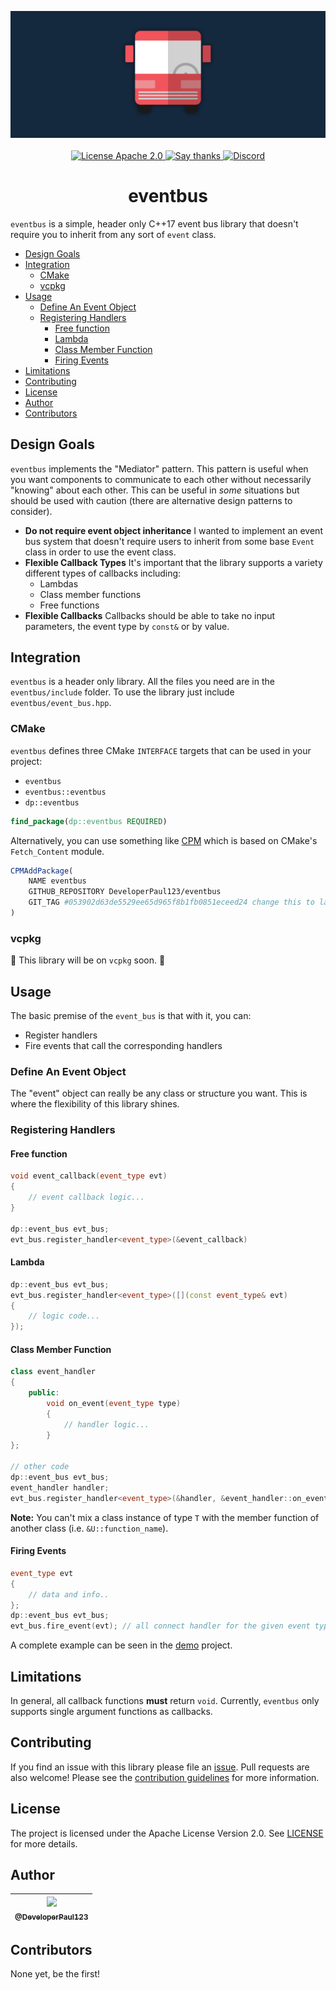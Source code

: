 <p align="center">
  
  <img src="art/export/logo_no_text.png" alt="logo"/>
  
  <br>
  <br>
  
  <a href="https://www.apache.org/licenses/LICENSE-2.0.html">
    <img src="https://img.shields.io/badge/license-Apache 2.0-blue" alt="License Apache 2.0">
  </a>
  
  <a href="https://github.com/DeveloperPaul123/MHWDatabase/stargazers">
    <img src="https://img.shields.io/badge/Say%20Thanks-👍-1EAEDB.svg" alt="Say thanks">
  </a>
  
  <a href="https://img.shields.io/discord/652515194572111872">
    <img alt="Discord" src="https://img.shields.io/discord/652515194572111872">
  </a>

</p>

<h1 align="center">
eventbus
</h1>

`eventbus` is a simple, header only C++17 event bus library that doesn't require you to inherit from any sort of `event` class.

- [Design Goals](#design-goals)
- [Integration](#integration)
  - [CMake](#cmake)
  - [vcpkg](#vcpkg)
- [Usage](#usage)
  - [Define An Event Object](#define-an-event-object)
  - [Registering Handlers](#registering-handlers)
    - [Free function](#free-function)
    - [Lambda](#lambda)
    - [Class Member Function](#class-member-function)
    - [Firing Events](#firing-events)
- [Limitations](#limitations)
- [Contributing](#contributing)
- [License](#license)
- [Author](#author)
- [Contributors](#contributors)

## Design Goals

`eventbus` implements the "Mediator" pattern. This pattern is useful when you want components to communicate to each other without necessarily "knowing" about each other. This can be useful in *some* situations but should be used with caution (there are alternative design patterns to consider).

- **Do not require event object inheritance** I wanted to implement an event bus system that doesn't require users to inherit from some base `Event` class in order to use the event class.
- **Flexible Callback Types** It's important that the library supports a variety different types of callbacks including:
  - Lambdas
  - Class member functions
  - Free functions
- **Flexible Callbacks** Callbacks should be able to take no input parameters, the event type by `const&` or by value.

## Integration

`eventbus` is a header only library. All the files you need are in the `eventbus/include` folder. To use the library just include `eventbus/event_bus.hpp`.

### CMake

`eventbus` defines three CMake `INTERFACE` targets that can be used in your project:
* `eventbus`
* `eventbus::eventbus`
* `dp::eventbus`

````cmake
find_package(dp::eventbus REQUIRED)
````

Alternatively, you can use something like [CPM](https://github.com/TheLartians/CPM) which is based on CMake's `Fetch_Content` module.

````cmake
CPMAddPackage(
    NAME eventbus
    GITHUB_REPOSITORY DeveloperPaul123/eventbus
    GIT_TAG #053902d63de5529ee65d965f8b1fb0851eceed24 change this to latest commit/release tag
)
````

### vcpkg

:construction: This library will be on `vcpkg` soon. :construction:

## Usage

The basic premise of the `event_bus` is that with it, you can:
* Register handlers
* Fire events that call the corresponding handlers

### Define An Event Object

The "event" object can really be any class or structure you want. This is where the flexibility of this library shines.

### Registering Handlers

#### Free function

````cpp
void event_callback(event_type evt)
{
    // event callback logic...
}

dp::event_bus evt_bus;
evt_bus.register_handler<event_type>(&event_callback)
````

#### Lambda

````cpp
dp::event_bus evt_bus;
evt_bus.register_handler<event_type>([](const event_type& evt)
{
    // logic code...
});
````

#### Class Member Function

````cpp
class event_handler
{
    public:
        void on_event(event_type type)
        {
            // handler logic...
        }
};

// other code
dp::event_bus evt_bus;
event_handler handler;
evt_bus.register_handler<event_type>(&handler, &event_handler::on_event);
````

**Note:** You can't mix a class instance of type `T` with the member function of another class (i.e. `&U::function_name`).

#### Firing Events

````cpp
event_type evt
{
    // data and info..
};
dp::event_bus evt_bus;
evt_bus.fire_event(evt); // all connect handler for the given event type will be fired.
````

A complete example can be seen in the [demo](https://github.com/DeveloperPaul123/eventbus/tree/develop/demo) project.

## Limitations

In general, all callback functions **must** return `void`. Currently, `eventbus` only supports single argument functions as callbacks.

## Contributing

If you find an issue with this library please file an [issue](https://github.com/DeveloperPaul123/eventbus/issues). Pull requests are also welcome! Please see the [contribution guidelines](CONTRIBUTING.md) for more information.

## License

The project is licensed under the Apache License Version 2.0. See [LICENSE](LICENSE) for more details.

## Author

| [<img src="https://avatars0.githubusercontent.com/u/6591180?s=460&v=4" width="100"><br><sub>@DeveloperPaul123</sub>](https://github.com/DeveloperPaul123) |
|:----:|

## Contributors

None yet, be the first!
